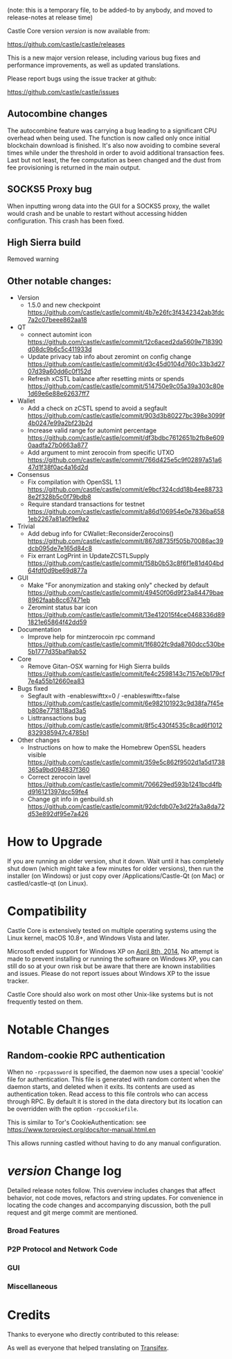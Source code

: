(note: this is a temporary file, to be added-to by anybody, and moved to release-notes at release time)

Castle Core version *version* is now available from:

  <https://github.com/castle/castle/releases>

This is a new major version release, including various bug fixes and
performance improvements, as well as updated translations.

Please report bugs using the issue tracker at github:

  <https://github.com/castle/castle/issues>

Autocombine changes
---------------------------------
The autocombine feature was carrying a bug leading to a significant CPU overhead
when being used. The function is now called only once initial blockchain
download is finished. It's also now avoiding to combine several times while
under the threshold in order to avoid additional transaction fees. Last but not
least, the fee computation as been changed and the dust from fee provisioning
is returned in the main output.


SOCKS5 Proxy bug
---------------------------------
When inputting wrong data into the GUI for a SOCKS5 proxy, the wallet would
crash and be unable to restart without accessing hidden configuration.
This crash has been fixed.

High Sierra build
-----------------
Removed warning

Other notable changes:
----------------------
- Version
  - 1.5.0 and new checkpoint https://github.com/castle/castle/commit/4b7e26fc3f4342342ab3fdc7a2c07beee862aa18
- QT
   - connect automint icon https://github.com/castle/castle/commit/12c6aced2da5609e718390d08dc9b6c5c411933d
  - Update privacy tab info about zeromint on config change https://github.com/castle/castle/commit/d3c45d0104d760c33b3d2707d39a60dd6c0f152d
  - Refresh xCSTL balance after resetting mints or spends https://github.com/castle/castle/commit/514750e9c05a39a303c80e1d69e6e88e62637ff7
- Wallet 
  - Add a check on zCSTL spend to avoid a segfault https://github.com/castle/castle/commit/903d3b80227bc398e3099f4b0247e99a2bf23b2d
  - Increase valid range for automint percentage https://github.com/castle/castle/commit/df3bdbc7612651b2fb8e6090aadfa27b0663a877
  - Add argument to mint zerocoin from specific UTXO https://github.com/castle/castle/commit/766d425e5c9f02897a51a647d1f38f0ac4a16d2d
- Consensus
  - Fix compilation with OpenSSL 1.1 https://github.com/castle/castle/commit/e9bcf324cdd18b4ee887338e2f328b5c0f79bdb8
  - Require standard transactions for testnet https://github.com/castle/castle/commit/a86d106954e0e7836ba6581eb2267a81a0f9e9a2
- Trivial
  - Add debug info for CWallet::ReconsiderZerocoins() https://github.com/castle/castle/commit/867d8735f505b70086ac39dcb095de7e165d84c8
  - Fix errant LogPrint in UpdateZCSTLSupply https://github.com/castle/castle/commit/158b0b53c8f6f1e81d404bd64fdf0d9be69d877a
- GUI
  - Make "For anonymization and staking only" checked by default https://github.com/castle/castle/commit/49450f06d9f23a84479bae8962faab8cc67471eb
  - Zeromint status bar icon https://github.com/castle/castle/commit/13e412015f4ce0468336d891821e65864f42dd59
- Documentation
  - Improve help for mintzerocoin rpc command https://github.com/castle/castle/commit/1f6802fc9da8760dcc530be5b1777d35baf9ab52
- Core
  - Remove Gitan-OSX warning for High Sierra builds https://github.com/castle/castle/commit/fe4c2598143c7157e0b179cf7e4a55b12660ea83
- Bugs fixed
  - Segfault with -enableswifttx=0 / -enableswifttx=false https://github.com/castle/castle/commit/6e982101923c9d38fa7f45eb808e7718118ad3a5
  - Listtransactions bug https://github.com/castle/castle/commit/8f5c430f4535c8cad6f10128329385947c4785b1
- Other changes
  - Instructions on how to make the Homebrew OpenSSL headers visible https://github.com/castle/castle/commit/359e5c862f9502d1a5d1738365a9bd094837f360
  - Correct zerocoin lavel https://github.com/castle/castle/commit/706629ed593b1241bcd4fbd916121397dcc59fe4
  - Change git info in genbuild.sh https://github.com/castle/castle/commit/92dcfdb07e3d22fa3a8da72d53e892df95e7a426


How to Upgrade
==============

If you are running an older version, shut it down. Wait until it has completely shut down (which might take a few minutes for older versions), then run the installer (on Windows) or just copy over /Applications/Castle-Qt (on Mac) or castled/castle-qt (on Linux).

Compatibility
==============

Castle Core is extensively tested on multiple operating systems using
the Linux kernel, macOS 10.8+, and Windows Vista and later.

Microsoft ended support for Windows XP on [April 8th, 2014](https://www.microsoft.com/en-us/WindowsForBusiness/end-of-xp-support),
No attempt is made to prevent installing or running the software on Windows XP, you
can still do so at your own risk but be aware that there are known instabilities and issues.
Please do not report issues about Windows XP to the issue tracker.

Castle Core should also work on most other Unix-like systems but is not
frequently tested on them.

Notable Changes
===============

Random-cookie RPC authentication
---------------------------------

When no `-rpcpassword` is specified, the daemon now uses a special 'cookie'
file for authentication. This file is generated with random content when the
daemon starts, and deleted when it exits. Its contents are used as
authentication token. Read access to this file controls who can access through
RPC. By default it is stored in the data directory but its location can be
overridden with the option `-rpccookiefile`.

This is similar to Tor's CookieAuthentication: see
https://www.torproject.org/docs/tor-manual.html.en

This allows running castled without having to do any manual configuration.


*version* Change log
=================

Detailed release notes follow. This overview includes changes that affect
behavior, not code moves, refactors and string updates. For convenience in locating
the code changes and accompanying discussion, both the pull request and
git merge commit are mentioned.

### Broad Features
### P2P Protocol and Network Code
### GUI
### Miscellaneous

Credits
=======

Thanks to everyone who directly contributed to this release:


As well as everyone that helped translating on [Transifex](https://www.transifex.com/projects/p/castle-translations/).
